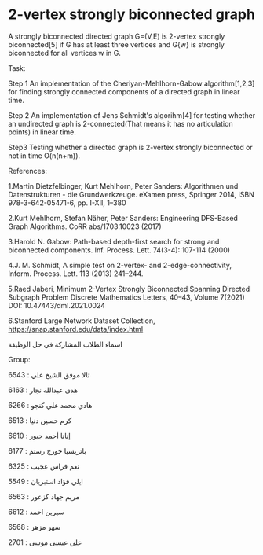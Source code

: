 # 2-vertex strongly biconnected graph

A strongly biconnected directed graph G=(V,E) is 2-vertex strongly biconnected[5] if G has at least three
vertices and G\{w} is strongly biconnected for all vertices w in G.

Task:

Step 1 An implementation of the Cheriyan-Mehlhorn-Gabow algorithm[1,2,3] for finding strongly connected components of a directed graph in linear time.

Step 2 An implementation of Jens Schmidt's algorihm[4] for testing whether an undirected graph is 2-connected(That means it has no articulation points) in linear time.

Step3 Testing whether a directed graph is 2-vertex strongly biconnected or not
in time O(n(n+m)).

References:

1.Martin Dietzfelbinger, Kurt Mehlhorn, Peter Sanders: Algorithmen und Datenstrukturen - die Grundwerkzeuge. eXamen.press, Springer 2014, ISBN 978-3-642-05471-6, pp. I-XII, 1–380

2.Kurt Mehlhorn, Stefan Näher, Peter Sanders: Engineering DFS-Based Graph Algorithms. CoRR abs/1703.10023 (2017)

3.Harold N. Gabow: Path-based depth-first search for strong and biconnected components. Inf. Process. Lett. 74(3-4): 107-114 (2000)

4.J. M. Schmidt, A simple test on 2-vertex- and 2-edge-connectivity, Inform. Process. Lett. 113 (2013) 241–244.

5.Raed Jaberi, Minimum 2-Vertex Strongly Biconnected Spanning Directed Subgraph Problem Discrete Mathematics Letters, 40–43, Volume 7(2021) DOI: 10.47443/dml.2021.0024

6.Stanford Large Network Dataset Collection, https://snap.stanford.edu/data/index.html

اسماء الطلاب المشاركة في حل الوظيفة

Group:

تالا موفق الشيخ علي : 6543

هدى عبدالله نجار : 6163

هادي محمد علي كنجو : 6266

كرم حسين دنيا : 6513

إنانا أحمد جبور : 6610

باتريسيا جورج رستم : 6177

نغم فراس عجيب : 6325

ايلي فؤاد استبريان : 5549

مريم جهاد كزعور : 6563

سيرين احمد : 6612

سهر مزهر : 6568

علي عيسى موسى : 2701
